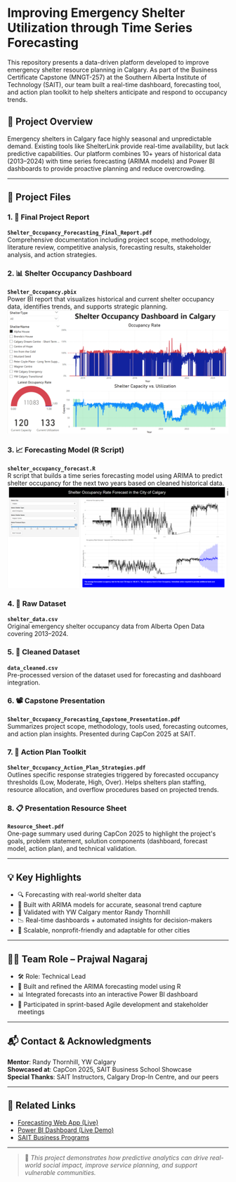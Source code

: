 # Improving Emergency Shelter Utilization through Time Series Forecasting

This repository presents a data-driven platform developed to improve emergency shelter resource planning in Calgary. As part of the Business Certificate Capstone (MNGT-257) at the Southern Alberta Institute of Technology (SAIT), our team built a real-time dashboard, forecasting tool, and action plan toolkit to help shelters anticipate and respond to occupancy trends.

## 📌 Project Overview

Emergency shelters in Calgary face highly seasonal and unpredictable demand. Existing tools like ShelterLink provide real-time availability, but lack predictive capabilities. Our platform combines 10+ years of historical data (2013–2024) with time series forecasting (ARIMA models) and Power BI dashboards to provide proactive planning and reduce overcrowding.

---

## 📁 Project Files

### 1. 📄 Final Project Report  
**`Shelter_Occupancy_Forecasting_Final_Report.pdf`**  
Comprehensive documentation including project scope, methodology, literature review, competitive analysis, forecasting results, stakeholder analysis, and action strategies.

### 2. 📊 Shelter Occupancy Dashboard  
**`Shelter_Occupancy.pbix`**  
Power BI report that visualizes historical and current shelter occupancy data, identifies trends, and supports strategic planning.  
![Power BI Dashboard Snapshot](snapshot_dashboard.png)

### 3. 📈 Forecasting Model (R Script)  
**`shelter_occupancy_forecast.R`**  
R script that builds a time series forecasting model using ARIMA to predict shelter occupancy for the next two years based on cleaned historical data.  
![Shiny App Forecast Snapshot](snapshot_app.png)

### 4. 🧾 Raw Dataset  
**`shelter_data.csv`**  
Original emergency shelter occupancy data from Alberta Open Data covering 2013–2024.

### 5. 🧹 Cleaned Dataset  
**`data_cleaned.csv`**  
Pre-processed version of the dataset used for forecasting and dashboard integration.

### 6. 📽️ Capstone Presentation  
**`Shelter_Occupancy_Forecasting_Capstone_Presentation.pdf`**  
Summarizes project scope, methodology, tools used, forecasting outcomes, and action plan insights. Presented during CapCon 2025 at SAIT.

### 7. 📄 Action Plan Toolkit  
**`Shelter_Occupancy_Action_Plan_Strategies.pdf`**  
Outlines specific response strategies triggered by forecasted occupancy thresholds (Low, Moderate, High, Over). Helps shelters plan staffing, resource allocation, and overflow procedures based on projected trends.

### 8. 📋 Presentation Resource Sheet  
**`Resource_Sheet.pdf`**  
One-page summary used during CapCon 2025 to highlight the project's goals, problem statement, solution components (dashboard, forecast model, action plan), and technical validation.  

---

## 💡 Key Highlights
- 🔍 Forecasting with real-world shelter data
- 🧠 Built with ARIMA models for accurate, seasonal trend capture
- 💼 Validated with YW Calgary mentor Randy Thornhill
- 📉 Real-time dashboards + automated insights for decision-makers
- 📱 Scalable, nonprofit-friendly and adaptable for other cities

---

## 👨‍💼 Team Role – Prajwal Nagaraj
- 🛠️ Role: Technical Lead
- 🧪 Built and refined the ARIMA forecasting model using R
- 📊 Integrated forecasts into an interactive Power BI dashboard
- 🔄 Participated in sprint-based Agile development and stakeholder meetings

---

## 📬 Contact & Acknowledgments

**Mentor**: Randy Thornhill, YW Calgary  
**Showcased at**: CapCon 2025, SAIT Business School Showcase  
**Special Thanks**: SAIT Instructors, Calgary Drop-In Centre, and our peers

---

## 🔗 Related Links

- [Forecasting Web App (Live)](https://firstconsultinggroup.shinyapps.io/ShelterOccupancyForecast/)
- [Power BI Dashboard (Live Demo)](https://app.powerbi.com/view?r=eyJrIjoiMjIwMzhiY2ItNWJlMi00ZWIwLTk3ODMtYzBmYWNiNTMzNTAyIiwidCI6ImY1MmYyMTgzLTlmNjctNGFkMi1iNjU2LTZmNzU0ZmUxOTZjYiIsImMiOjZ9)
- [SAIT Business Programs](https://www.sait.ca/programs-and-courses)

---

> 📌 _This project demonstrates how predictive analytics can drive real-world social impact, improve service planning, and support vulnerable communities._
